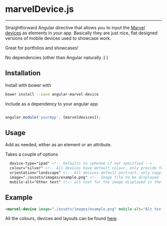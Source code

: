 # marvelDevice.js

---

Straightforward Angular directive that allows you to input the [Marvel devices](http://marvelapp.github.io/devices.css/) as elements in your app. Basically they are just nice, flat designed versions of mobile devices used to showcase work.

Great for portfolios and showcases!

No dependencies (other than Angular naturally :) )

## Installation

Install with bower with

```bash
bower install --save angular-marvel-device
```

Include as a dependency to your angular app

```js

angular.module('yourApp', [marveldevices]);
```

## Usage 

Add as needed, either as an element or an attribute.

Takes a couple of options

```html
  device-type="ipad" <!-- Defaults to iphone6 if not specified -->
  colour="silver" <!-- All devices have default colour, only provide for a different one -->
  orientation="landscape" <!-- All devices default portrait, only supply for landscape -->
  image="./assets/images/example.png" <!-- Image file to be displayed in the screen --> 
  mobile-alt="Other text" <!-- alt text for the image displayed in the screen --> 
```

## Example

```html
<marvel-device image="./assets/images/example.png" mobile-alt="Alt text" device-type="htc-one" orientation="landscape"></marvel-device>

```

All the colours, devices and layouts can be found [here](http://marvelapp.github.io/devices.css/).